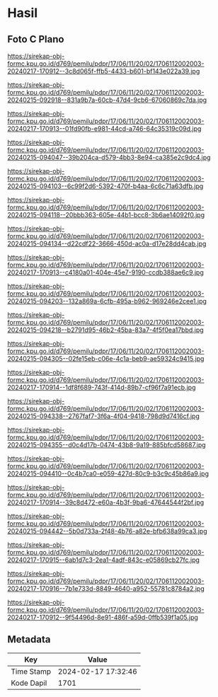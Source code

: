 # Hasil

## Foto C Plano

https://sirekap-obj-formc.kpu.go.id/d769/pemilu/pdpr/17/06/11/20/02/1706112002003-20240217-170912--3c8d065f-ffb5-4433-b601-bf143e022a39.jpg

https://sirekap-obj-formc.kpu.go.id/d769/pemilu/pdpr/17/06/11/20/02/1706112002003-20240215-092918--831a9b7a-60cb-47d4-9cb6-67060869c7da.jpg

https://sirekap-obj-formc.kpu.go.id/d769/pemilu/pdpr/17/06/11/20/02/1706112002003-20240217-170913--01fd90fb-e981-44cd-a746-64c35319c09d.jpg

https://sirekap-obj-formc.kpu.go.id/d769/pemilu/pdpr/17/06/11/20/02/1706112002003-20240215-094047--39b204ca-d579-4bb3-8e94-ca385e2c9dc4.jpg

https://sirekap-obj-formc.kpu.go.id/d769/pemilu/pdpr/17/06/11/20/02/1706112002003-20240215-094103--6c99f2d6-5392-470f-b4aa-6c6c71a63dfb.jpg

https://sirekap-obj-formc.kpu.go.id/d769/pemilu/pdpr/17/06/11/20/02/1706112002003-20240215-094118--20bbb363-605e-44b1-bcc8-3b6ae14092f0.jpg

https://sirekap-obj-formc.kpu.go.id/d769/pemilu/pdpr/17/06/11/20/02/1706112002003-20240215-094134--d22cdf22-3666-450d-ac0a-d17e28dd4cab.jpg

https://sirekap-obj-formc.kpu.go.id/d769/pemilu/pdpr/17/06/11/20/02/1706112002003-20240217-170913--c4180a01-404e-45e7-9190-ccdb388ae6c9.jpg

https://sirekap-obj-formc.kpu.go.id/d769/pemilu/pdpr/17/06/11/20/02/1706112002003-20240215-094203--132a869a-6cfb-495a-b962-969246e2cee1.jpg

https://sirekap-obj-formc.kpu.go.id/d769/pemilu/pdpr/17/06/11/20/02/1706112002003-20240215-094218--b2791d95-46b2-45ba-83a7-4f5f0ea17bbd.jpg

https://sirekap-obj-formc.kpu.go.id/d769/pemilu/pdpr/17/06/11/20/02/1706112002003-20240215-094305--02fe15eb-c06e-4c1a-beb9-ae59324c9415.jpg

https://sirekap-obj-formc.kpu.go.id/d769/pemilu/pdpr/17/06/11/20/02/1706112002003-20240217-170914--1df8f689-743f-414d-89b7-cf96f7a91ecb.jpg

https://sirekap-obj-formc.kpu.go.id/d769/pemilu/pdpr/17/06/11/20/02/1706112002003-20240215-094338--2767faf7-3f6a-4f04-9418-798d9d7416cf.jpg

https://sirekap-obj-formc.kpu.go.id/d769/pemilu/pdpr/17/06/11/20/02/1706112002003-20240215-094355--d0c4d17b-0474-43b8-9a19-885bfcd58687.jpg

https://sirekap-obj-formc.kpu.go.id/d769/pemilu/pdpr/17/06/11/20/02/1706112002003-20240215-094410--0c4b7ca0-e059-427d-80c9-b3c9c45b86a9.jpg

https://sirekap-obj-formc.kpu.go.id/d769/pemilu/pdpr/17/06/11/20/02/1706112002003-20240217-170914--39c8d472-e60a-4b3f-9ba6-47644544f2bf.jpg

https://sirekap-obj-formc.kpu.go.id/d769/pemilu/pdpr/17/06/11/20/02/1706112002003-20240215-094442--5b0d733a-2f48-4b76-a82e-bfb638a99ca3.jpg

https://sirekap-obj-formc.kpu.go.id/d769/pemilu/pdpr/17/06/11/20/02/1706112002003-20240217-170915--6ab1d7c3-2ea1-4adf-843c-e05869cb27fc.jpg

https://sirekap-obj-formc.kpu.go.id/d769/pemilu/pdpr/17/06/11/20/02/1706112002003-20240217-170916--7b1e733d-8849-4640-a952-55781c8784a2.jpg

https://sirekap-obj-formc.kpu.go.id/d769/pemilu/pdpr/17/06/11/20/02/1706112002003-20240217-170912--9f54496d-8e91-486f-a59d-0ffb539f1a05.jpg


## Metadata

| Key        | Value               |
| ---------- | ------------------- |
| Time Stamp | 2024-02-17 17:32:46 |
| Kode Dapil | 1701                |



